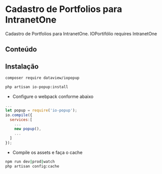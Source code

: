 
# Cadastro de Portfolios para IntranetOne
Cadastro de Portfolios para IntranetOne.
IOPortifólio requires IntranetOne
## Conteúdo
 
## Instalação

```sh
composer require dataview/iopopup
```
```sh
php artisan io-popup:install
```

- Configure o webpack conforme abaixo 
```js
...
let popup = require('io-popup');
io.compile({
  services:[
    ...
    new popup(),
    ...
  ]
});

```
- Compile os assets e faça o cache
```sh
npm run dev|prod|watch
php artisan config:cache
```
